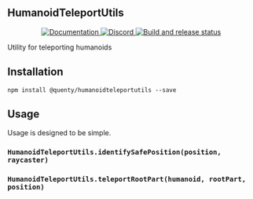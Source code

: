 ## HumanoidTeleportUtils
<div align="center">
  <a href="http://quenty.github.io/api/">
    <img src="https://img.shields.io/badge/docs-website-green.svg" alt="Documentation" />
  </a>
  <a href="https://discord.gg/mhtGUS8">
    <img src="https://img.shields.io/badge/discord-nevermore-blue.svg" alt="Discord" />
  </a>
  <a href="https://github.com/Quenty/NevermoreEngine/actions">
    <img src="https://github.com/Quenty/NevermoreEngine/actions/workflows/build.yml/badge.svg" alt="Build and release status" />
  </a>
</div>

Utility for teleporting humanoids

## Installation
```
npm install @quenty/humanoidteleportutils --save
```

## Usage
Usage is designed to be simple.

### `HumanoidTeleportUtils.identifySafePosition(position, raycaster)`

### `HumanoidTeleportUtils.teleportRootPart(humanoid, rootPart, position)`

